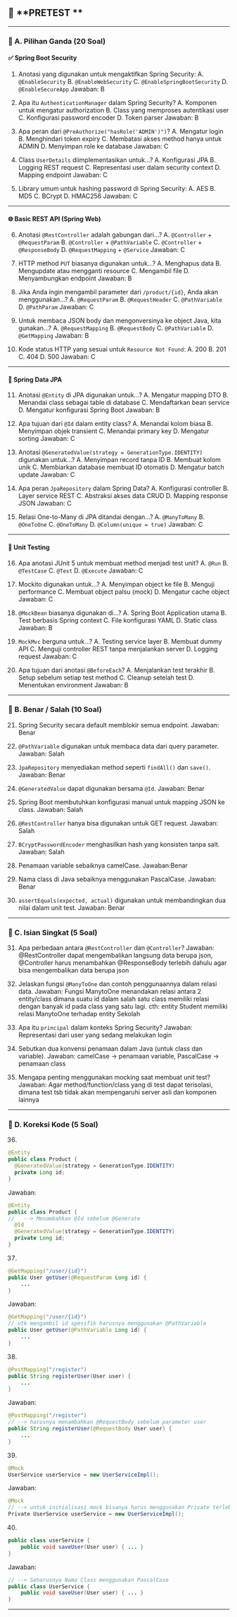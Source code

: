 ## 📘 **PRETEST **

---

### 🔹 A. **Pilihan Ganda (20 Soal)**

#### ✅ Spring Boot Security

1. Anotasi yang digunakan untuk mengaktifkan Spring Security:
   A. `@EnableSecurity`
   B. `@EnableWebSecurity`
   C. `@EnableSpringBootSecurity`
   D. `@EnableSecureApp`
   Jawaban: B

2. Apa itu `AuthenticationManager` dalam Spring Security?
   A. Komponen untuk mengatur authorization
   B. Class yang memproses autentikasi user
   C. Konfigurasi password encoder
   D. Token parser
      Jawaban: B

3. Apa peran dari `@PreAuthorize("hasRole('ADMIN')")`?
   A. Mengatur login
   B. Menghindari token expiry
   C. Membatasi akses method hanya untuk ADMIN
   D. Menyimpan role ke database
      Jawaban: C

4. Class `UserDetails` diimplementasikan untuk...?
   A. Konfigurasi JPA
   B. Logging REST request
   C. Representasi user dalam security context
   D. Mapping endpoint
   Jawaban: C

5. Library umum untuk hashing password di Spring Security:
   A. AES
   B. MD5
   C. BCrypt
   D. HMAC256
    Jawaban: C


---

#### 🌐 Basic REST API (Spring Web)

6. Anotasi `@RestController` adalah gabungan dari...?
   A. `@Controller` + `@RequestParam`
   B. `@Controller` + `@PathVariable`
   C. `@Controller` + `@ResponseBody`
   D. `@RequestMapping` + `@Service`
      Jawaban: C

7. HTTP method `PUT` biasanya digunakan untuk...?
   A. Menghapus data
   B. Mengupdate atau mengganti resource
   C. Mengambil file
   D. Menyambungkan endpoint
      Jawaban: B

8. Jika Anda ingin mengambil parameter dari `/product/{id}`, Anda akan menggunakan...?
   A. `@RequestParam`
   B. `@RequestHeader`
   C. `@PathVariable`
   D. `@PathParam`
      Jawaban: C

9. Untuk membaca JSON body dan mengonversinya ke object Java, kita gunakan...?
   A. `@RequestMapping`
   B. `@RequestBody`
   C. `@PathVariable`
   D. `@GetMapping`
      Jawaban: B

10. Kode status HTTP yang sesuai untuk `Resource Not Found`:
    A. 200
    B. 201
    C. 404
    D. 500
       Jawaban: C

---

#### 🧩 Spring Data JPA

11. Anotasi `@Entity` di JPA digunakan untuk...?
    A. Mengatur mapping DTO
    B. Menandai class sebagai table di database
    C. Mendaftarkan bean service
    D. Mengatur konfigurasi Spring Boot
    Jawaban: B

12. Apa tujuan dari `@Id` dalam entity class?
    A. Menandai kolom biasa
    B. Menyimpan objek transient
    C. Menandai primary key
    D. Mengatur sorting
    Jawaban: C

13. Anotasi `@GeneratedValue(strategy = GenerationType.IDENTITY)` digunakan untuk...?
    A. Menyimpan record tanpa ID
    B. Membuat kolom unik
    C. Membiarkan database membuat ID otomatis
    D. Mengatur batch update
    Jawaban: C

14. Apa peran `JpaRepository` dalam Spring Data?
    A. Konfigurasi controller
    B. Layer service REST
    C. Abstraksi akses data CRUD
    D. Mapping response JSON
    Jawaban: C

15. Relasi One-to-Many di JPA ditandai dengan...?
    A. `@ManyToMany`
    B. `@OneToOne`
    C. `@OneToMany`
    D. `@Column(unique = true)`
    Jawaban: C

---

#### 🧪 Unit Testing

16. Apa anotasi JUnit 5 untuk membuat method menjadi test unit?
    A. `@Run`
    B. `@TestCase`
    C. `@Test`
    D. `@Execute`
    Jawaban: C

17. Mockito digunakan untuk...?
    A. Menyimpan object ke file
    B. Menguji performance
    C. Membuat object palsu (mock)
    D. Mengatur cache object
    Jawaban: C

18. `@MockBean` biasanya digunakan di...?
    A. Spring Boot Application utama
    B. Test berbasis Spring context
    C. File konfigurasi YAML
    D. Static class
    Jawaban: B

19. `MockMvc` berguna untuk...?
    A. Testing service layer
    B. Membuat dummy API
    C. Menguji controller REST tanpa menjalankan server
    D. Logging request
    Jawaban: C

20. Apa tujuan dari anotasi `@BeforeEach`?
    A. Menjalankan test terakhir
    B. Setup sebelum setiap test method
    C. Cleanup setelah test
    D. Menentukan environment
    Jawaban: B

---

### 🔸 B. **Benar / Salah (10 Soal)**

21. Spring Security secara default memblokir semua endpoint.
Jawaban: Benar

22. `@PathVariable` digunakan untuk membaca data dari query parameter.
Jawaban: Salah

23. `JpaRepository` menyediakan method seperti `findAll()` dan `save()`.
Jawaban: Benar

24. `@GeneratedValue` dapat digunakan bersama `@Id`.
Jawaban: Benar

25. Spring Boot membutuhkan konfigurasi manual untuk mapping JSON ke class.
Jawaban: Salah

26. `@RestController` hanya bisa digunakan untuk GET request.
Jawaban: Salah 

27. `BCryptPasswordEncoder` menghasilkan hash yang konsisten tanpa salt.
Jawaban: Salah

28. Penamaan variable sebaiknya camelCase.
Jawaban:Benar

29. Nama class di Java sebaiknya menggunakan PascalCase.
Jawaban: Benar

30. `assertEquals(expected, actual)` digunakan untuk membandingkan dua nilai dalam unit test.
Jawaban: Benar


---

### 🧾 C. **Isian Singkat (5 Soal)**

31. Apa perbedaan antara `@RestController` dan `@Controller`?
Jawaban: @RestController dapat mengembalikan langsung data berupa json, @Controller harus menambahkan @ResponseBody terlebih dahulu agar bisa mengembalikan data berupa json

32. Jelaskan fungsi `@ManyToOne` dan contoh penggunaannya dalam relasi data.
Jawaban: Fungsi ManytoOne menandakan relasi antara 2 entity/class dimana suatu id dalam salah satu class memiliki relasi 
        dengan banyak id pada class yang satu lagi. cth: entity Student memiliki relasi ManytoOne terhadap entity Sekolah

33. Apa itu `principal` dalam konteks Spring Security?
Jawaban: Representasi dari user yang sedang melakukan login

34. Sebutkan dua konvensi penamaan dalam Java (untuk class dan variable).
Jawaban: camelCase -> penamaan variable, PascalCase -> penamaan class

35. Mengapa penting menggunakan mocking saat membuat unit test?
Jawaban: Agar method/function/class yang di test dapat terisolasi, dimana test tsb tidak akan mempengaruhi server asli dan komponen lainnya

---

### 🔧 D. **Koreksi Kode (5 Soal)**

36.

```java
@Entity
public class Product {
  @GeneratedValue(strategy = GenerationType.IDENTITY)
  private Long id;
}
```
Jawaban: 
```java
@Entity
public class Product {
//   --> Menambahkan @Id sebelum @Generate
  @Id  
  @GeneratedValue(strategy = GenerationType.IDENTITY)
  private Long id;
}
```

37.

```java
@GetMapping("/user/{id}")
public User getUser(@RequestParam Long id) {
    ...
}
```
Jawaban:
```java
@GetMapping("/user/{id}")
// utk mengambil id spesifik harusnya menggunakan @PathVariable
public User getUser(@PathVariable Long id) {
    ...
}
```

38.

```java
@PostMapping("/register")
public String registerUser(User user) {
    ...
}
```
Jawaban:
```java
@PostMapping("/register")
// --> harusnya menambahkan @RequestBody sebelum parameter user 
public String registerUser(@RequestBody User user) {
    ...
}
```


39.

```java
@Mock
UserService userService = new UserServiceImpl();
```
Jawaban:
```java
@Mock
// --> untuk initialisasi mock bisanya harus menggunakan Private terlebih dahulu
Private UserService userService = new UserServiceImpl();
```

40.

```java
public class userService {
    public void saveUser(User user) { ... }
}
```
Jawaban:
```java
// --> Seharusnya Nama Class menggunakan PascalCase
public class UserService {
    public void saveUser(User user) { ... }
}
```


---
